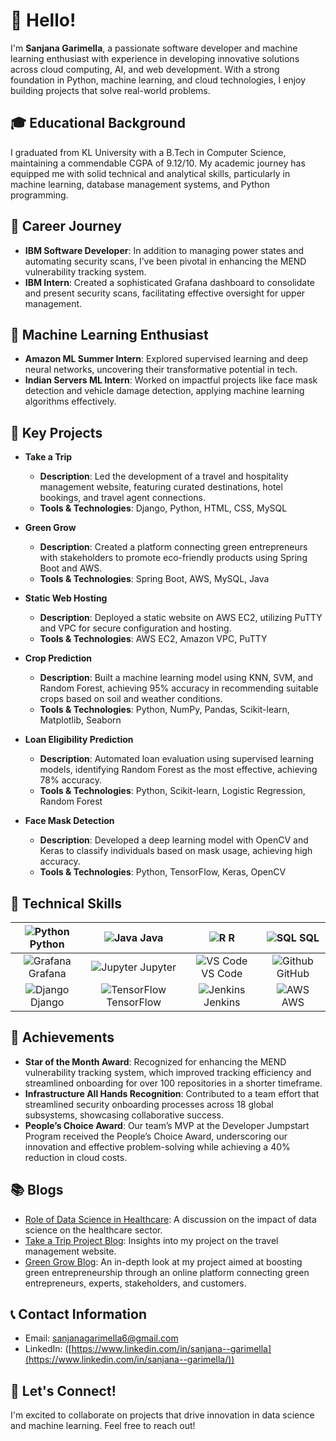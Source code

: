 # 👋 Hello!
I'm **Sanjana Garimella**, a passionate software developer and machine learning enthusiast with experience in developing innovative solutions across cloud computing, AI, and web development. With a strong foundation in Python, machine learning, and cloud technologies, I enjoy building projects that solve real-world problems.

## 🎓 Educational Background
I graduated from KL University with a B.Tech in Computer Science, maintaining a commendable CGPA of 9.12/10. My academic journey has equipped me with solid technical and analytical skills, particularly in machine learning, database management systems, and Python programming.

## 💼 Career Journey
- **IBM Software Developer**: In addition to managing power states and automating security scans, I’ve been pivotal in enhancing the MEND vulnerability tracking system.
- **IBM Intern**: Created a sophisticated Grafana dashboard to consolidate and present security scans, facilitating effective oversight for upper management.

## 🤖 Machine Learning Enthusiast
- **Amazon ML Summer Intern**: Explored supervised learning and deep neural networks, uncovering their transformative potential in tech.
- **Indian Servers ML Intern**: Worked on impactful projects like face mask detection and vehicle damage detection, applying machine learning algorithms effectively.

## 🔧 Key Projects
- **Take a Trip**  
  - **Description**: Led the development of a travel and hospitality management website, featuring curated destinations, hotel bookings, and travel agent connections.  
  - **Tools & Technologies**: Django, Python, HTML, CSS, MySQL 

- **Green Grow**  
  - **Description**: Created a platform connecting green entrepreneurs with stakeholders to promote eco-friendly products using Spring Boot and AWS.  
  - **Tools & Technologies**: Spring Boot, AWS, MySQL, Java 

- **Static Web Hosting**  
  - **Description**: Deployed a static website on AWS EC2, utilizing PuTTY and VPC for secure configuration and hosting.  
  - **Tools & Technologies**: AWS EC2, Amazon VPC, PuTTY 

- **Crop Prediction**  
  - **Description**: Built a machine learning model using KNN, SVM, and Random Forest, achieving 95% accuracy in recommending suitable crops based on soil and weather conditions.  
  - **Tools & Technologies**: Python, NumPy, Pandas, Scikit-learn, Matplotlib, Seaborn  

- **Loan Eligibility Prediction**  
  - **Description**: Automated loan evaluation using supervised learning models, identifying Random Forest as the most effective, achieving 78% accuracy.  
  - **Tools & Technologies**: Python, Scikit-learn, Logistic Regression, Random Forest   

- **Face Mask Detection**  
  - **Description**: Developed a deep learning model with OpenCV and Keras to classify individuals based on mask usage, achieving high accuracy.  
  - **Tools & Technologies**: Python, TensorFlow, Keras, OpenCV  


## 🔑 Technical Skills

| ![Python](https://img.icons8.com/color/48/000000/python.png) Python | ![Java](https://img.icons8.com/color/48/000000/java-coffee-cup-logo.png) Java | ![R](https://img.icons8.com/color/48/000000/r.png) R | ![SQL](https://img.icons8.com/color/48/000000/sql.png) SQL |
|:---:|:---:|:---:|:---:|
| ![Grafana](https://img.icons8.com/color/48/000000/grafana.png) Grafana | ![Jupyter](https://img.icons8.com/?id=J0SgMWzAxqFj&format=png&color=000000) Jupyter | ![VS Code](https://img.icons8.com/color/48/000000/visual-studio-code-2019.png) VS Code | ![Github](https://img.icons8.com/color/48/000000/github.png) GitHub |
| ![Django](https://img.icons8.com/color/48/000000/django.png) Django | ![TensorFlow](https://img.icons8.com/color/48/000000/tensorflow.png) TensorFlow | ![Jenkins](https://img.icons8.com/color/48/000000/jenkins.png) Jenkins | ![AWS](https://img.icons8.com/color/48/000000/amazon-web-services.png) AWS |


## 🏅 Achievements
- **Star of the Month Award**: Recognized for enhancing the MEND vulnerability tracking system, which improved tracking efficiency and streamlined onboarding for over 100 repositories in a shorter timeframe.
- **Infrastructure All Hands Recognition**: Contributed to a team effort that streamlined security onboarding processes across 18 global subsystems, showcasing collaborative success.
- **People’s Choice Award**: Our team’s MVP at the Developer Jumpstart Program received the People’s Choice Award, underscoring our innovation and effective problem-solving while achieving a 40% reduction in cloud costs.

## 📚 Blogs
- [Role of Data Science in Healthcare](https://www.linkedin.com/posts/sanjana--garimella_kluniversity-klcse-ds-activity-6792782394928852992-_rtv?utm_source=share&utm_medium=member_desktop): A discussion on the impact of data science on the healthcare sector.
- [Take a Trip Project Blog](https://www.linkedin.com/posts/sanjana--garimella_kluniversity-klcse-activity-6766830065876660224-k3sy?utm_source=share&utm_medium=member_desktop): Insights into my project on the travel management website.
- [Green Grow Blog](https://www.linkedin.com/posts/sanjana--garimella_klcse-kluniversity-jfsd-activity-6885988188725370880-BAqe?utm_source=share&utm_medium=member_desktop): An in-depth look at my project aimed at boosting green entrepreneurship through an online platform connecting green entrepreneurs, experts, stakeholders, and customers.

## 📞 Contact Information
- Email: [sanjanagarimella6@gmail.com](mailto:sanjanagarimella6@egmail.com)
- LinkedIn: ([https://www.linkedin.com/in/sanjana--garimella](https://www.linkedin.com/in/sanjana--garimella/))

## 🤝 Let's Connect!
I'm excited to collaborate on projects that drive innovation in data science and machine learning. Feel free to reach out!
